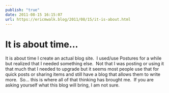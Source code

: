 ```yaml
---
publish: "true"
date: 2011-08-15 16:15:07
url: https://ericmwalk.blog/2011/08/15/it-is-about.html
---
```


# It is about time...

It is about time I create an actual blog site.  I used/use Postures for a while but realized that I needed something else.  Not that I was posting or using it that much that I needed to upgrade but it seems most people use that for quick posts or sharing items and still have a blog that allows them to write more.  So... this is where all of that thinking has brought me.  If you are asking yourself what this blog will bring, I am not sure.
